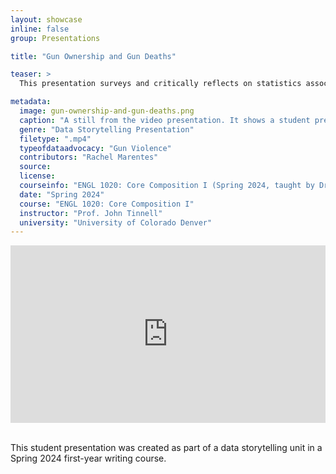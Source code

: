 ```yaml
---
layout: showcase
inline: false
group: Presentations

title: "Gun Ownership and Gun Deaths"

teaser: >
  This presentation surveys and critically reflects on statistics associated with gun violence, such as why gun owners claim to carry guns and the paradox that people often carry guns to feel safer out of fear that other people might have guns. Blending big data visualization with tragic stories of specific gun deaths, this presentation seeks to add statistical evidence and emotional appeals to advocate for more strict gun regulations.

metadata:
  image: gun-ownership-and-gun-deaths.png
  caption: "A still from the video presentation. It shows a student presenting a slide that says ‘Gun Violence by Rachel Marentes.’ On the slide, there is also an image of a poster made by a protester that shows a drawing of bloody shoes with the words ‘It doesn’t have to be this way’ and ‘say no to gun violence’ written on it."
  genre: "Data Storytelling Presentation"
  filetype: ".mp4"
  typeofdataadvocacy: "Gun Violence"
  contributors: "Rachel Marentes"
  source:
  license:
  courseinfo: "ENGL 1020: Core Composition I (Spring 2024, taught by Dr. John Tinnell at the University of Colorado Denver) as part of a Data Storytelling unit"
  date: "Spring 2024"
  course: "ENGL 1020: Core Composition I"
  instructor: "Prof. John Tinnell"
  university: "University of Colorado Denver"
---
```


<div style="max-width: 1280px"><div style="position: relative; padding-bottom: 56.25%; height: 0; overflow: hidden;"><iframe src="https://www.youtube.com/embed/3CXqLZpA8F8?si=uEBj4HCEJBDGt5q0?videoseries?list=PL9_5y1s7b_5bUQ0dfnXgwzjjEnDWQ7NLS&rel=0" width="1280" height="720" frameborder="0" scrolling="no" allowfullscreen allow="autoplay" title="Rehabilitation vs. Punishment" style="border:none; position: absolute; top: 0; left: 0; right: 0; bottom: 0; height: 100%; max-width: 100%;"></iframe></div></div>

<br>

This student presentation was created as part of a data storytelling unit in a Spring 2024 first-year writing course.

<br>
